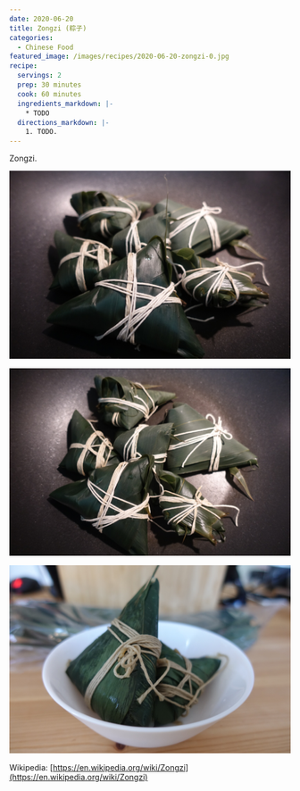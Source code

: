 ```yaml
---
date: 2020-06-20
title: Zongzi (粽子)
categories:
  - Chinese Food
featured_image: /images/recipes/2020-06-20-zongzi-0.jpg
recipe:
  servings: 2
  prep: 30 minutes
  cook: 60 minutes
  ingredients_markdown: |-
    * TODO
  directions_markdown: |-
    1. TODO.
---
```

Zongzi.

![pic](/images/recipes/2020-06-20-zongzi-1.jpg)

![pic](/images/recipes/2020-06-20-zongzi-2.jpg)

![pic](/images/recipes/2020-06-20-zongzi-3.jpg)

Wikipedia: [https://en.wikipedia.org/wiki/Zongzi](https://en.wikipedia.org/wiki/Zongzi)